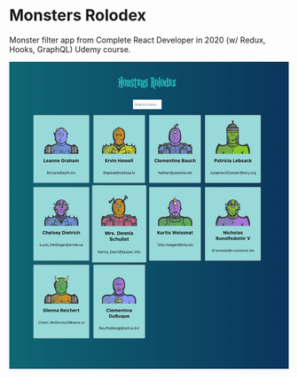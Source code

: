 # Monsters Rolodex

Monster filter app from Complete React Developer in 2020 (w/ Redux, Hooks, GraphQL) Udemy course.

![Monsters Rolodex - React App](./src/monsters-rolodex.jpg)